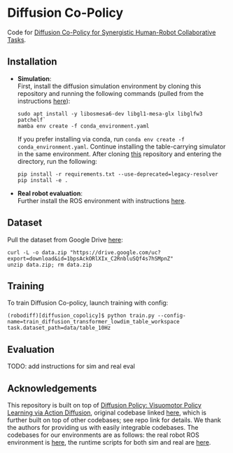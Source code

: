 # Diffusion Co-Policy
Code for [Diffusion Co-Policy for Synergistic Human-Robot Collaborative Tasks](https://arxiv.org/abs/2305.12171).

## Installation
- **Simulation**:      
  First, install the diffusion simulation environment by cloning this repository and running the following commands (pulled from the instructions [here](https://github.com/real-stanford/diffusion_policy?tab=readme-ov-file#%EF%B8%8F-installation)):  
  ```
  sudo apt install -y libosmesa6-dev libgl1-mesa-glx libglfw3 patchelf`  
  mamba env create -f conda_environment.yaml
  ```
  If you prefer installing via conda, run `conda env create -f conda_environment.yaml`.
  Continue installing the table-carrying simulator in the same environment. After cloning [this](https://github.com/eleyng/table-carrying-ai) repository  and entering the directory, run the following:
  ```
  pip install -r requirements.txt --use-deprecated=legacy-resolver
  pip install -e .
  ```
- **Real robot evaluation**:  
  Further install the ROS environment with instructions [here](https://github.com/armlabstanford/human_robot_transport).

## Dataset
Pull the dataset from Google Drive [here](https://drive.google.com/file/d/1bpsAckORlXIx_C2RnbluSQf4s7hSMpnZ/view?usp=drive_link):
```
curl -L -o data.zip "https://drive.google.com/uc?export=download&id=1bpsAckORlXIx_C2RnbluSQf4s7hSMpnZ"
unzip data.zip; rm data.zip
```

## Training
To train Diffusion Co-policy, launch training with config:
```
(robodiff)[diffusion_copolicy]$ python train.py --config-name=train_diffusion_transformer_lowdim_table_workspace task.dataset_path=data/table_10Hz
```
## Evaluation
TODO: add instructions for sim and real eval

## Acknowledgements
This repository is built on top of [Diffusion Policy: Visuomotor Policy Learning via Action Diffusion](https://arxiv.org/abs/2303.04137), original codebase linked [here](https://github.com/columbia-ai-robotics/diffusion_policy), which is further built on top of other codebases; see repo link for details. We thank the authors for providing us with easily integrable codebases. The codebases for our environments are as follows: the real robot ROS environment is [here](https://github.com/armlabstanford/human_robot_transport), the runtime scripts for both sim and real are [here](https://github.com/eleyng/table-carrying-ai). 
